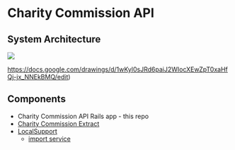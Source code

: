 Charity Commission API
======================

System Architecture
-------------------

![](https://dl.dropbox.com/s/whsdhrmrynvdt4f/Screenshot%202019-01-22%2009.39.58.png?dl=0)

https://docs.google.com/drawings/d/1wKyl0sJRd6paiJ2WIocXEwZpT0xaHfQj-jx_NNEkBMQ/edit)

Components
---------------

* Charity Commission API Rails app - this repo
* [Charity Commission Extract](https://github.com/AgileVentures/charity-commission-extract)
* [LocalSupport](https://github.com/AgileVentures/LocalSupport)
  - [import service](https://github.com/AgileVentures/LocalSupport/blob/develop/app/services/import_organisations.rb)
